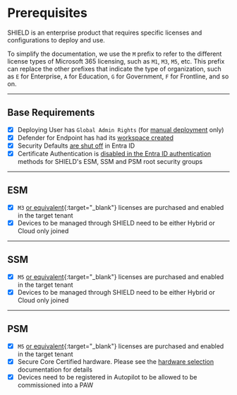 # Prerequisites

SHIELD is an enterprise product that requires specific licenses and configurations to deploy and use.

To simplify the documentation, we use the `M` prefix to refer to the different license types of Microsoft 365 licensing, such as `M1`, `M3`, `M5`, etc. This prefix can replace the other prefixes that indicate the type of organization, such as `E` for Enterprise, `A` for Education, `G` for Government, `F` for Frontline, and so on.

---

## Base Requirements

- [X] Deploying User has `Global Admin Rights` (for [manual deployment](Deploy/Deployment/Manual-Deployment.md) only)
- [X] Defender for Endpoint has had its [workspace created](Deploy/Usage-Guide/MDE-Enable.md)
- [X] Security Defaults [are shut off](https://learn.microsoft.com/en-us/azure/active-directory/fundamentals/concept-fundamentals-security-defaults#disabling-security-defaults) in Entra ID
- [X] Certificate Authentication is [disabled in the Entra ID authentication](https://learn.microsoft.com/en-us/azure/active-directory/authentication/how-to-certificate-based-authentication#step-2-enable-cba-on-the-tenant) methods for SHIELD's ESM, SSM and PSM root security groups

---

## ESM

- [X] `M3` [or equivalent](https://go.microsoft.com/fwlink/?linkid=2139145){:target="_blank"} licenses are purchased and enabled in the target tenant
- [X] Devices to be managed through SHIELD need to be either Hybrid or Cloud only joined

---

## SSM

- [X] `M5` [or equivalent](https://go.microsoft.com/fwlink/?linkid=2139145){:target="_blank"} licenses are purchased and enabled in the target tenant
- [X] Devices to be managed through SHIELD need to be either Hybrid or Cloud only joined

---

## PSM

- [X] `M5` [or equivalent](https://go.microsoft.com/fwlink/?linkid=2139145){:target="_blank"} licenses are purchased and enabled in the target tenant
- [X] Secure Core Certified hardware. Please see the [hardware selection](Defend/Reference/Architecture/Hardware-Selection.md) documentation for details
- [X] Devices need to be registered in Autopilot to be allowed to be commissioned into a PAW
